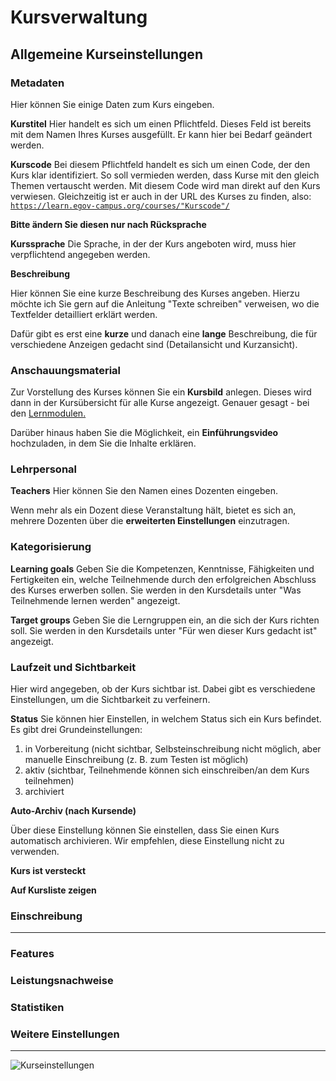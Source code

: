 # Kursverwaltung

## Allgemeine Kurseinstellungen

### Metadaten

Hier können Sie einige Daten zum Kurs eingeben.

**Kurstitel**
Hier handelt es sich um einen Pflichtfeld. Dieses Feld ist bereits mit dem Namen Ihres Kurses ausgefüllt. Er kann hier bei Bedarf geändert werden.


**Kurscode**
Bei diesem Pflichtfeld handelt es sich um einen Code, der den Kurs klar identifiziert. So soll vermieden werden, dass Kurse mit den gleich Themen vertauscht werden. Mit diesem Code wird man direkt auf den Kurs verwiesen. Gleichzeitig ist er auch in der URL des Kurses zu finden, also: 
<code>https://learn.egov-campus.org/courses/"Kurscode"/</code>

**Bitte ändern Sie diesen nur nach Rücksprache**

**Kurssprache**
Die Sprache, in der der Kurs angeboten wird, muss hier verpflichtend angegeben werden.

**Beschreibung**

Hier können Sie eine kurze Beschreibung des Kurses angeben. Hierzu möchte ich Sie gern auf die Anleitung "Texte schreiben" verweisen, wo die Textfelder detailliert erklärt werden. 

Dafür gibt es erst eine **kurze** und danach eine **lange** Beschreibung, die für verschiedene Anzeigen gedacht sind (Detailansicht und Kurzansicht). 

### Anschauungsmaterial

Zur Vorstellung des Kurses können Sie ein **Kursbild** anlegen. Dieses wird dann in der Kursübersicht für alle Kurse angezeigt. Genauer gesagt - bei den [Lernmodulen.](https://egov-campus.org/lernmodule)

Darüber hinaus haben Sie die Möglichkeit, ein **Einführungsvideo** hochzuladen, in dem Sie die Inhalte erklären.


### Lehrpersonal

**Teachers**
Hier können Sie den Namen eines Dozenten eingeben.

Wenn mehr als ein Dozent diese Veranstaltung hält, bietet es sich an, mehrere Dozenten über die **erweiterten Einstellungen** einzutragen. 

### Kategorisierung

**Learning goals**
Geben Sie die Kompetenzen, Kenntnisse, Fähigkeiten und Fertigkeiten ein, welche Teilnehmende durch den erfolgreichen Abschluss des Kurses erwerben sollen. Sie werden in den Kursdetails unter "Was Teilnehmende lernen werden" angezeigt.


**Target groups**
Geben Sie die Lerngruppen ein, an die sich der Kurs richten soll. Sie werden in den Kursdetails unter "Für wen dieser Kurs gedacht ist" angezeigt.


### Laufzeit und Sichtbarkeit

Hier wird angegeben, ob der Kurs sichtbar ist. Dabei gibt es verschiedene Einstellungen, um die Sichtbarkeit zu verfeinern.

**Status**
Sie können hier Einstellen, in welchem Status sich ein Kurs befindet. Es gibt drei Grundeinstellungen:

1. in Vorbereitung (nicht sichtbar, Selbsteinschreibung nicht möglich, aber manuelle Einschreibung (z. B. zum Testen ist möglich)
2. aktiv (sichtbar, Teilnehmende können sich einschreiben/an dem Kurs teilnehmen)
3. archiviert

**Auto-Archiv (nach Kursende)**

Über diese Einstellung können Sie einstellen, dass Sie einen Kurs automatisch archivieren. Wir empfehlen, diese Einstellung nicht zu verwenden.

**Kurs ist versteckt**

**Auf Kursliste zeigen**

### Einschreibung

****

### Features

### Leistungsnachweise

### Statistiken

### Weitere Einstellungen


****

![Kurseinstellungen](/images/items/Kursverwaltung.png)
